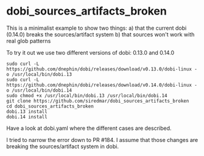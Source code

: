 # dobi_sources_artifacts_broken
This is a minimalist example to show two things:
a) that the current dobi (0.14.0) breaks the sources/artifact system
b) that sources won't work with real glob patterns

To try it out we use two different versions of dobi: 0.13.0 and 0.14.0
```
sudo curl -L https://github.com/dnephin/dobi/releases/download/v0.13.0/dobi-linux -o /usr/local/bin/dobi.13
sudo curl -L https://github.com/dnephin/dobi/releases/download/v0.14.0/dobi-linux -o /usr/local/bin/dobi.14
sudo chmod +x /usr/local/bin/dobi.13 /usr/local/bin/dobi.14
git clone https://github.com/siredmar/dobi_sources_artifacts_broken
cd dobi_sources_artifacts_broken
dobi.13 install
dobi.14 install
```

Have a look at dobi.yaml where the different cases are described.

I tried to narrow the error down to PR #184. I assume that those changes are breaking the sources/artifact system in dobi.
